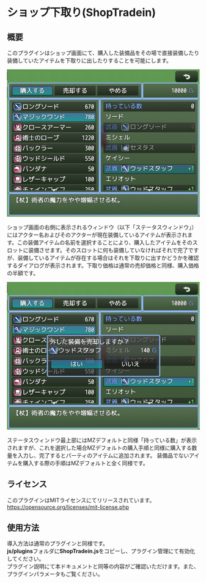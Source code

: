 # ショップ下取り(ShopTradein)

## 概要
このプラグインはショップ画面にて、購入した装備品をその場で直接装備したり装備していたアイテムを下取りに出したりすることを可能にします。

![ShopTradein](https://github.com/nz-prism/RPG-Maker-MZ/blob/master/ReadmeImages/ShopTradein1.png)

ショップ画面の右側に表示されるウィンドウ（以下「ステータスウィンドウ」）にはアクター名およびそのアクターが現在装備しているアイテムが表示されます。この装備アイテムの名前を選択することにより、購入したアイテムをそのスロットに装備させます。そのスロットに何も装備していなければそれで完了ですが、装備しているアイテムが存在する場合はそれを下取りに出すかどうかを確認するダイアログが表示されます。下取り価格は通常の売却価格と同様、購入価格の半額です。

![TradeinWindow](https://github.com/nz-prism/RPG-Maker-MZ/blob/master/ReadmeImages/ShopTradein2.png)

ステータスウィンドウ最上部にはMZデフォルトと同様「持っている数」が表示されますが、これを選択した場合MZデフォルトの購入手順と同様に購入する数量を入力し、完了するとパーティのアイテムに追加されます。
装備品でないアイテムを購入する際の手順はMZデフォルトと全く同様です。


## ライセンス
このプラグインはMITライセンスにてリリースされています。  
https://opensource.org/licenses/mit-license.php


## 使用方法
導入方法は通常のプラグインと同様です。  
**js/plugins**フォルダに**ShopTradein.js**をコピーし、プラグイン管理にて有効化してください。  
プラグイン説明にて本ドキュメントと同等の内容がご確認いただけます。また、プラグインパラメータもご覧ください。